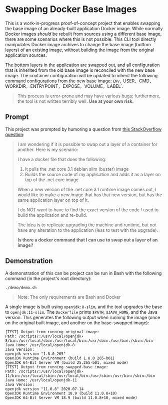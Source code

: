 # Swapping Docker Base Images

This is a work-in-progress proof-of-concept project that enables swapping the base image of an already-built application Docker image. While normally Docker images _should_ be rebuilt from sources using a different base image, there are some scenarios where this is not possible. This CLI tool directly manipulates Docker image archives to change the base image (bottom layers) of an existing image, without building the image from the original application sources.

The bottom layers in the application are swapped out, and all configuration that is inherited from the old base image is reconciled with the new base image. The container configuration will be updated to inherit the following command configurations from the new base image: `ENV`,` `USER`, `CMD`, `WORKDIR`, `ENTRYPOINT`, `EXPOSE`, `VOLUME`, `LABEL`.

> This process is error-prone and may have various bugs; furthermore, the tool is not written terribly well. **Use at your own risk.**

## Prompt
This project was prompted by humoring a question from [this StackOverflow question](https://stackoverflow.com/q/64123071/14352161):

> I am wondering if it is possible to swap out a layer of a container for another.  Here is my scenario:
> 
> I have a docker file that does the following:
> 
> 1.  It pulls the .net core 3.1 debian slim (buster) image
> 2.  Builds the source code of my application and adds it as a layer on top of the .net core image
> 
> When a new version of the .net core 3.1 runtime image comes out, I would like to make a new image that has that new version, but has the same application layer on top of it.
> 
> I do NOT want to have to find the exact version of the code I used to build the application and re-build.
> 
> The idea is to replicate upgrading the machine and runtime, but not have any alteration to the application (less to test with the upgrade).
> 
> **Is there a docker command that I can use to swap out a layer of an image?**

## Demonstration

A demonstration of this can be project can be run in Bash with the following command (in the project's root directory):
```
./demo/demo.sh
```
> Note: The only requirements are Bash and Docker

A single image is built using `openjdk:8-slim`, and the tool upgrades the base to `openjdk:11-slim`. The `Dockerfile` prints `$PATH`, `$JAVA_HOME`, and the Java version. This generates the following output when running the image (once on the original built image, and another on the base-swapped image):
```
[TEST] Output from running original image:
Path: /scripts/:/usr/local/openjdk-8/bin:/usr/local/sbin:/usr/local/bin:/usr/sbin:/usr/bin:/sbin:/bin
Java Home: /usr/local/openjdk-8
Java Version:
openjdk version "1.8.0_265"
OpenJDK Runtime Environment (build 1.8.0_265-b01)
OpenJDK 64-Bit Server VM (build 25.265-b01, mixed mode)
[TEST] Output from running swapped-base image:
Path: /scripts/:/usr/local/openjdk-11/bin:/usr/local/sbin:/usr/local/bin:/usr/sbin:/usr/bin:/sbin:/bin
Java Home: /usr/local/openjdk-11
Java Version:
openjdk version "11.0.8" 2020-07-14
OpenJDK Runtime Environment 18.9 (build 11.0.8+10)
OpenJDK 64-Bit Server VM 18.9 (build 11.0.8+10, mixed mode)
```
